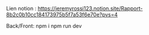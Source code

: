 Lien notion : https://jeremyrossi123.notion.site/Rapport-8b2c0b10cc184173975b5f7a53f6e70e?pvs=4

Back/Front: npm i
npm run dev
